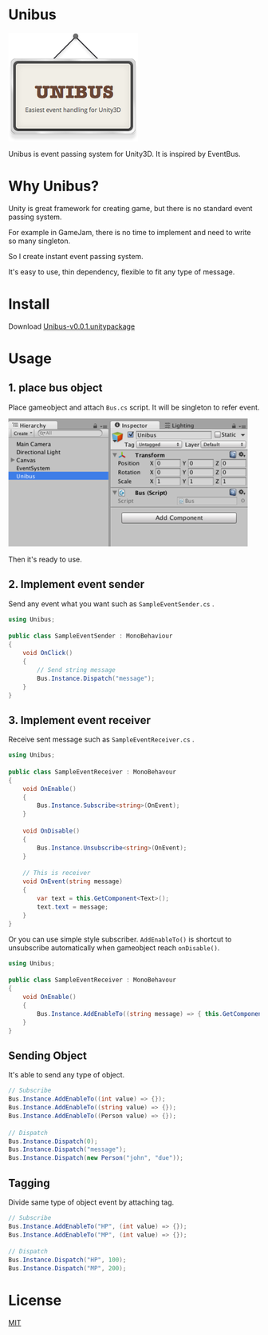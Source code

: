 # Unibus

![Unibus](./art/unibus.png)

Unibus is event passing system for Unity3D.
It is inspired by EventBus.

# Why Unibus?

Unity is great framework for creating game, but there is no standard event passing system.

For example in GameJam, there is no time to implement and need to write so many singleton.

So I create instant event passing system.

It's easy to use, thin dependency, flexible to fit any type of message.

# Install

Download [Unibus-v0.0.1.unitypackage](https://github.com/mattak/Unibus/releases/download/0.0.1/Unibus-v0.0.1.unitypackage)

# Usage

## 1. place bus object

Place gameobject and attach `Bus.cs` script.
It will be singleton to refer event.

![Usage attach script](./art/usage_attach_gameobject.png)

Then it's ready to use.

## 2. Implement event sender

Send any event what you want such as `SampleEventSender.cs` .

```csharp
using Unibus;

public class SampleEventSender : MonoBehaviour
{
    void OnClick()
    {
        // Send string message
        Bus.Instance.Dispatch("message");
    }
}
```

## 3. Implement event receiver

Receive sent message such as `SampleEventReceiver.cs` .

```csharp
using Unibus;

public class SampleEventReceiver : MonoBehavour
{
    void OnEnable()
    {
        Bus.Instance.Subscribe<string>(OnEvent);
    }

    void OnDisable()
    {
        Bus.Instance.Unsubscribe<string>(OnEvent);
    }

    // This is receiver 
    void OnEvent(string message)
    {
        var text = this.GetComponent<Text>();
        text.text = message;
    }
}
```

Or you can use simple style subscriber.
`AddEnableTo()` is shortcut to unsubscribe automatically when gameobject reach `onDisable()`.

```csharp
using Unibus;

public class SampleEventReceiver : MonoBehavour
{
    void OnEnable()
    {
        Bus.Instance.AddEnableTo((string message) => { this.GetComponent<Text>().text = message; });
    }
}
```

## Sending Object

It's able to send any type of object.

```csharp
// Subscribe
Bus.Instance.AddEnableTo((int value) => {});
Bus.Instance.AddEnableTo((string value) => {});
Bus.Instance.AddEnableTo((Person value) => {});

// Dispatch
Bus.Instance.Dispatch(0);
Bus.Instance.Dispatch("message");
Bus.Instance.Dispatch(new Person("john", "due"));
```

## Tagging

Divide same type of object event by attaching tag.

```csharp
// Subscribe
Bus.Instance.AddEnableTo("HP", (int value) => {});
Bus.Instance.AddEnableTo("MP", (int value) => {});

// Dispatch
Bus.Instance.Dispatch("HP", 100);
Bus.Instance.Dispatch("MP", 200);
```

# License

[MIT](./LICENSE.md)
